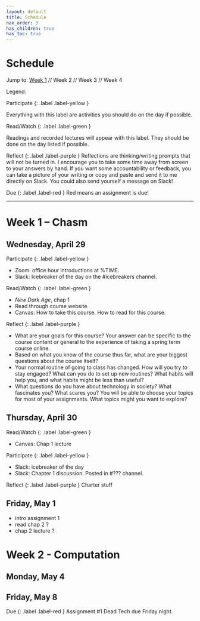 ```yaml
---
layout: default
title: Schedule
nav_order: 3
has_children: true
has_toc: true
---
```


# Schedule 

Jump to: <a href="#week-1--chasm--computation">Week 1</a> // Week 2 // Week 3 // Week 4

Legend: 

Participate 
{: .label .label-yellow } 

Everything with this label are activities you should do on the day if possible.

Read/Watch 
{: .label .label-green }

Readings and recorded lectures will appear with this label. They should be done on the day listed if possible.

Reflect 
{: .label .label-purple }
Reflections are thinking/writing prompts that will not be turned in. I encourage you to take some time away from screen to your answers by hand. If you want some accountability or feedback, you can take a picture of your writing or copy and paste and send it to me directly on Slack. You could also send yourself a message on Slack! 

Due
{: .label .label-red }
Red means an assignment is due! 

---

# Week 1 – Chasm  

## Wednesday, April 29

Participate 
{: .label .label-yellow }

* Zoom: office hour introductions at %TIME. 
* Slack: Icebreaker of the day on the #icebreakers channel.

Read/Watch
{: .label .label-green }

* *New Dark Age*, chap 1
* Read through course website. 
* Canvas: How to take this course. How to read for this course.  

Reflect 
{: .label .label-purple }
* What are your goals for this course? Your answer can be specific to the course content or general to the experience of taking a spring term course online. 
* Based on what you know of the course thus far, what are your biggest questions about the course itself? 
* Your normal routine of going to class has changed. How will you try to stay engaged? What can you do to set up new routines? What habits will help you, and what habits might be less than useful? 
* What questions do you have about technology in society? What fascinates you? What scares you? You will be able to choose your topics for most of your assignments. What topics might you want to explore? 


## Thursday, April 30 

Read/Watch
{: .label .label-green }
* Canvas: Chap 1 lecture 

Participate 
{: .label .label-yellow }
* Slack: icebreaker of the day
* Slack: Chapter 1 discussion. Posted in #??? channel. 

Reflect
{: .label .label-purple }
Charter stuff 

## Friday, May 1 
* intro assignment 1 
* read chap 2 ? 
* chap 2 lecture ?

# Week 2 - Computation 

## Monday, May 4 


## Friday, May 8

Due
{: .label .label-red }
Assignment #1 Dead Tech due Friday night. 

